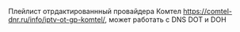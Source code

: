 Плейлист отрдактированнный провайдера Комтел https://comtel-dnr.ru/info/iptv-ot-gp-komtel/, может работать с DNS DOT и DOH
